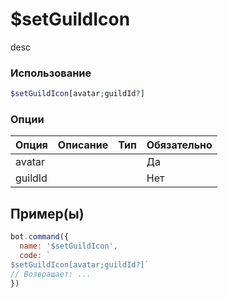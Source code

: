 # $setGuildIcon
desc
### Использование
```php
$setGuildIcon[avatar;guildId?]
```

### Опции

| Опция | Описание | Тип | Обязательно |
|--------|-------------|------|----------|
| avatar |  |  | Да | 
| guildId |  |  | Нет | 
## Пример(ы)

```javascript
bot.command({
  name: '$setGuildIcon',
  code: `
$setGuildIcon[avatar;guildId?]`
// Возвращает: ...
})
```